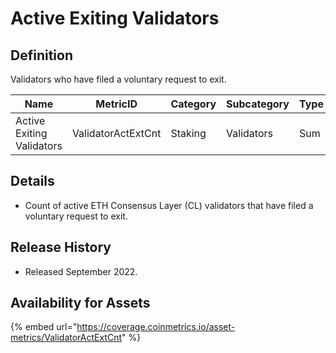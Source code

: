 # Active Exiting Validators

## Definition

Validators who have filed a voluntary request to exit.

| Name                      | MetricID           | Category | Subcategory | Type | Unit       | Interval |
| ------------------------- | ------------------ | -------- | ----------- | ---- | ---------- | -------- |
| Active Exiting Validators | ValidatorActExtCnt | Staking  | Validators  | Sum  | Validators | 1 day    |

## Details

* Count of active ETH Consensus Layer (CL) validators that have filed a voluntary request to exit.

## Release History

* Released September 2022.

## Availability for Assets

{% embed url="https://coverage.coinmetrics.io/asset-metrics/ValidatorActExtCnt" %}
